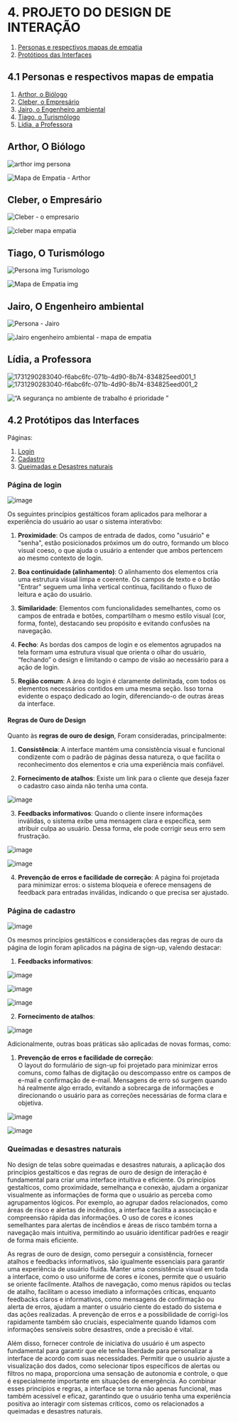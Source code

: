 # 4. PROJETO DO DESIGN DE INTERAÇÃO

 1. [Personas e respectivos mapas de empatia](#personas-mapas)
 2. [Protótipos das Interfaces](#interface)


<div id='personas-mapas'/>
 
## 4.1 Personas e respectivos mapas de empatia

 1. [Arthor, o Biólogo](#arthor)
 2. [Cleber, o Empresário](#cleber)
 3. [Jairo, o Engenheiro ambiental](#jairo)
 4. [Tiago, o Turismólogo](#tiago)
 5. [Lídia, a Professora](#lidia)
<div id='arthor'/>
 
## Arthor, O Biólogo
![arthor img persona](https://github.com/user-attachments/assets/d83e3573-997d-4f77-9ee1-acb997bcc313)

![Mapa de Empatia - Arthor](https://github.com/user-attachments/assets/efa4d8ce-d5cf-48ef-94ab-209615f3b6cd)

<div id='cleber'/>

## Cleber, o Empresário

![Cleber - o empresario](https://github.com/user-attachments/assets/79c7ebd1-11af-4341-9658-491f362fd09b)

![cleber mapa empatia](https://github.com/user-attachments/assets/7e42c239-3cd1-457b-9659-3b924f789c92)

<div id='tiago'/>

## Tiago, O Turismólogo
![Persona img Turismologo](https://github.com/user-attachments/assets/0cfe7a4e-b477-476a-8328-20954bc3d6d2)

![Mapa de Empatia img](https://github.com/user-attachments/assets/c905d8b3-0d00-46dc-8c02-99a8e2c5f61e)

<div id='jairo'/>
 
## Jairo, O Engenheiro ambiental
![Persona - Jairo](https://github.com/user-attachments/assets/c10f064e-70d7-4171-8e0d-884a7881f4b6)

![Jairo engenheiro ambiental - mapa de empatia](https://github.com/user-attachments/assets/b77bdfd2-5e3d-4388-aa5d-d398e815ccb9)

## Lídia, a Professora
![1731290283040-f6abc6fc-071b-4d90-8b74-834825eed001_1](https://github.com/user-attachments/assets/37cfa355-0bee-4ba8-9768-14749061e1a5)
![1731290283040-f6abc6fc-071b-4d90-8b74-834825eed001_2](https://github.com/user-attachments/assets/e7405a88-50ab-447c-a8ed-8f9727b995c8)

![“A segurança no ambiente de trabalho é prioridade ”](https://github.com/user-attachments/assets/b3832597-dc58-4110-bfe7-7565a6d57cf1)

<div id='lidia'/>

<div id='interface'/>
 
## 4.2 Protótipos das Interfaces

Páginas:
 1. [Login](#login)
 2. [Cadastro](#cadastro)
 3. [Queimadas e Desastres naturais](#queimadas-desastres)


<div id='login'/>

### Página de login
![image](https://github.com/user-attachments/assets/bf01b7e1-bbb2-42d5-95c4-6f961cbb5eda)

Os seguintes princípios gestálticos foram aplicados para melhorar a experiência do usuário ao usar o sistema interativbo:

1. **Proximidade**: Os campos de entrada de dados, como "usuário" e "senha", estão posicionados próximos um do outro, formando um bloco visual coeso, o que ajuda o usuário a entender que ambos pertencem ao mesmo contexto de login.

2. **Boa continuidade (alinhamento)**: O alinhamento dos elementos cria uma estrutura visual limpa e coerente. Os campos de texto e o botão "Entrar" seguem uma linha vertical contínua, facilitando o fluxo de leitura e ação do usuário.

3. **Similaridade**: Elementos com funcionalidades semelhantes, como os campos de entrada e botões, compartilham o mesmo estilo visual (cor, forma, fonte), destacando seu propósito e evitando confusões na navegação.

4. **Fecho**: As bordas dos campos de login e os elementos agrupados na tela formam uma estrutura visual que orienta o olhar do usuário, “fechando” o design e limitando o campo de visão ao necessário para a ação de login.

5. **Região comum**: A área do login é claramente delimitada, com todos os elementos necessários contidos em uma mesma seção. Isso torna evidente o espaço dedicado ao login, diferenciando-o de outras áreas da interface.

#### Regras de Ouro de Design

Quanto às **regras de ouro de design**, Foram consideradas, principalmente:

1. **Consistência**: A interface mantém uma consistência visual e funcional condizente com o padrão de páginas dessa natureza, o que facilita o reconhecimento dos elementos e cria uma experiência mais confiável.

2. **Fornecimento de atalhos**: Existe um link para o cliente que deseja fazer o cadastro caso ainda não tenha uma conta.

![image](https://github.com/user-attachments/assets/95cb3985-7093-4308-b233-fa6c83353f3d)

3. **Feedbacks informativos**: Quando o cliente insere informações inválidas, o sistema exibe uma mensagem clara e específica, sem atribuir culpa ao usuário. Dessa forma, ele pode corrigir seus erro sem frustração.
   
![image](https://github.com/user-attachments/assets/dd760da2-0c2f-4693-a679-9cc8e28235e1)

![image](https://github.com/user-attachments/assets/afad0fb3-faad-4392-a4d2-80c2f47a0dab)

4. **Prevenção de erros e facilidade de correção**: A página foi projetada para minimizar erros: o sistema bloqueia e oferece mensagens de feedback para entradas inválidas, indicando o que precisa ser ajustado.

<div id='cadastro'/>

### Página de cadastro
![image](https://github.com/user-attachments/assets/5605b5bd-09da-4d5f-a8fb-7c0c2e142fb1)


Os mesmos princípios gestálticos e considerações das regras de ouro da página de login foram aplicados na página de sign-up, valendo destacar:

1. **Feedbacks informativos**:  

![image](https://github.com/user-attachments/assets/2183f9d4-ce4c-4e3d-8e95-5def6df8daec)

![image](https://github.com/user-attachments/assets/4b2aa04f-9716-4f18-a9e6-3ecfe73b848d)

![image](https://github.com/user-attachments/assets/ff8547ad-2d3e-439e-9db4-9d406f2e88cf)


2. **Fornecimento de atalhos**:  

![image](https://github.com/user-attachments/assets/dea421c0-2541-44f7-acd3-b0b5b01cf398)

Adicionalmente, outras boas práticas são aplicadas de novas formas, como:

1. **Prevenção de erros e facilidade de correção**:  
   O layout do formulário de sign-up foi projetado para minimizar erros comuns, como falhas de digitação ou descompasso entre os campos de e-mail e confirmação de e-mail. Mensagens de erro só surgem quando há realmente algo errado, evitando a sobrecarga de informações e direcionando o usuário para as correções necessárias de forma clara e objetiva.  

![image](https://github.com/user-attachments/assets/70839461-1582-41aa-9c78-0078bb073496)

![image](https://github.com/user-attachments/assets/7d160b11-9c89-40cb-8f80-195d894a69c8)

<div id='queimadas-desastres'/>

### Queimadas e desastres naturais

No design de telas sobre queimadas e desastres naturais, a aplicação dos princípios gestalticos e das regras de ouro de design de interação é fundamental para criar uma interface intuitiva e eficiente. Os princípios gestalticos, como proximidade, semelhança e conexão, ajudam a organizar visualmente as informações de forma que o usuário as perceba como agrupamentos lógicos. Por exemplo, ao agrupar dados relacionados, como áreas de risco e alertas de incêndios, a interface facilita a associação e compreensão rápida das informações. O uso de cores e ícones semelhantes para alertas de incêndios e áreas de risco também torna a navegação mais intuitiva, permitindo ao usuário identificar padrões e reagir de forma mais eficiente.

As regras de ouro de design, como perseguir a consistência, fornecer atalhos e feedbacks informativos, são igualmente essenciais para garantir uma experiência de usuário fluida. Manter uma consistência visual em toda a interface, como o uso uniforme de cores e ícones, permite que o usuário se oriente facilmente. Atalhos de navegação, como menus rápidos ou teclas de atalho, facilitam o acesso imediato a informações críticas, enquanto feedbacks claros e informativos, como mensagens de confirmação ou alerta de erros, ajudam a manter o usuário ciente do estado do sistema e das ações realizadas. A prevenção de erros e a possibilidade de corrigi-los rapidamente também são cruciais, especialmente quando lidamos com informações sensíveis sobre desastres, onde a precisão é vital.

Além disso, fornecer controle de iniciativa do usuário é um aspecto fundamental para garantir que ele tenha liberdade para personalizar a interface de acordo com suas necessidades. Permitir que o usuário ajuste a visualização dos dados, como selecionar tipos específicos de alertas ou filtros no mapa, proporciona uma sensação de autonomia e controle, o que é especialmente importante em situações de emergência. Ao combinar esses princípios e regras, a interface se torna não apenas funcional, mas também acessível e eficaz, garantindo que o usuário tenha uma experiência positiva ao interagir com sistemas críticos, como os relacionados a queimadas e desastres naturais.
